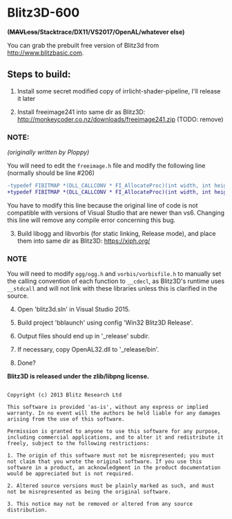 Blitz3D-600
=======================
**(~~MAVLess~~/Stacktrace/DX11/VS2017/OpenAL/whatever else)**

You can grab the prebuilt free version of Blitz3d from http://www.blitzbasic.com.

## Steps to build:
1) Install some secret modified copy of irrlicht-shader-pipeline, I'll release it later

2) Install freeimage241 into same dir as Blitz3D: http://monkeycoder.co.nz/downloads/freeimage241.zip (TODO: remove)

### NOTE:
*(originally written by Ploppy)*

You will need to edit the `freeimage.h` file and modify the following line (normally should be line #206)

```diff
-typedef FIBITMAP *(DLL_CALLCONV * FI_AllocateProc)(int width, int height, int bpp, unsigned red_mask FI_DEFAULT(0), unsigned green_mask FI_DEFAULT(0), unsigned blue_mask FI_DEFAULT(0));
+typedef FIBITMAP *(DLL_CALLCONV * FI_AllocateProc)(int width, int height, int bpp, unsigned red_mask , unsigned green_mask , unsigned blue_mask);
```

You have to modify this line because the original line of code is not compatible with versions of Visual Studio that are newer than vs6.  Changing this line will remove any compile error concerning this bug.

3) Build libogg and libvorbis (for static linking, Release mode), and place them into same dir as Blitz3D: https://xiph.org/

### NOTE
You will need to modify `ogg/ogg.h` and `vorbis/vorbisfile.h` to manually set the calling convention of each function to `__cdecl`, as Blitz3D's runtime uses `__stdcall` and will not link with these libraries unless this is clarified in the source.

4) Open 'blitz3d.sln' in Visual Studio 2015.

5) Build project 'bblaunch' using config 'Win32 Blitz3D Release'.

6) Output files should end up in '_release' subdir.

7) If necessary, copy OpenAL32.dll to '_release/bin'.

8) Done?

**Blitz3D is released under the zlib/libpng license.**

```The zlib/libpng License

Copyright (c) 2013 Blitz Research Ltd

This software is provided 'as-is', without any express or implied warranty. In no event will the authors be held liable for any damages arising from the use of this software.

Permission is granted to anyone to use this software for any purpose, including commercial applications, and to alter it and redistribute it freely, subject to the following restrictions:

1. The origin of this software must not be misrepresented; you must not claim that you wrote the original software. If you use this software in a product, an acknowledgment in the product documentation would be appreciated but is not required.

2. Altered source versions must be plainly marked as such, and must not be misrepresented as being the original software.

3. This notice may not be removed or altered from any source distribution.
```